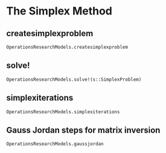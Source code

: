 # The Simplex Method


## createsimplexproblem

```@docs 
OperationsResearchModels.createsimplexproblem
```

## solve!

```@docs 
OperationsResearchModels.solve!(s::SimplexProblem)
```

## simplexiterations

```@docs 
OperationsResearchModels.simplexiterations
```


## Gauss Jordan steps for matrix inversion

```@docs
OperationsResearchModels.gaussjordan
```
